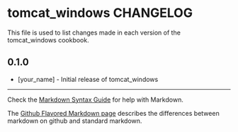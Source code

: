 # tomcat_windows CHANGELOG

This file is used to list changes made in each version of the tomcat_windows cookbook.

## 0.1.0
- [your_name] - Initial release of tomcat_windows

- - -
Check the [Markdown Syntax Guide](http://daringfireball.net/projects/markdown/syntax) for help with Markdown.

The [Github Flavored Markdown page](http://github.github.com/github-flavored-markdown/) describes the differences between markdown on github and standard markdown.
